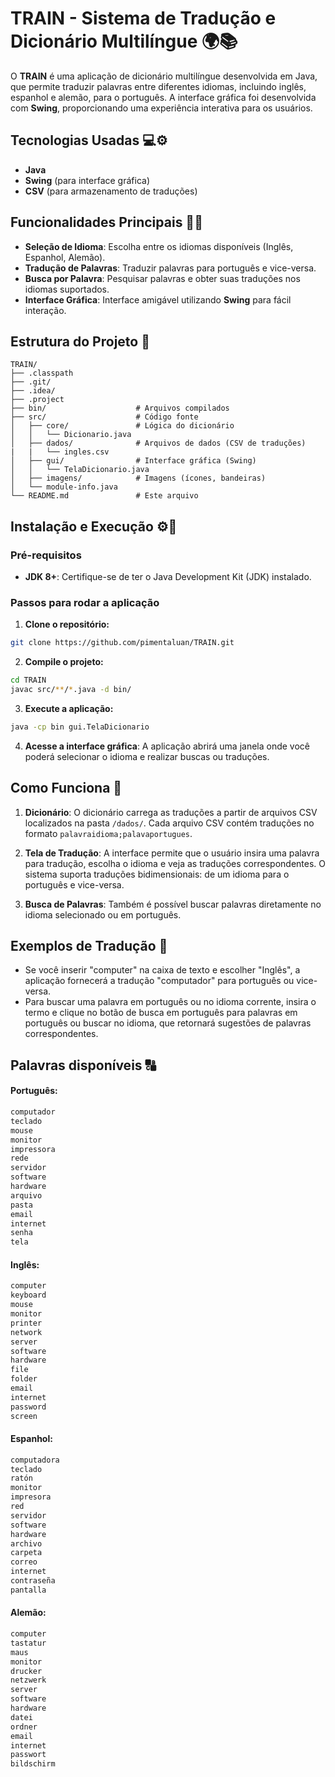 # TRAIN - Sistema de Tradução e Dicionário Multilíngue 🌍📚

O **TRAIN** é uma aplicação de dicionário multilíngue desenvolvida em Java, que permite traduzir palavras entre diferentes idiomas, incluindo inglês, espanhol e alemão, para o português. A interface gráfica foi desenvolvida com **Swing**, proporcionando uma experiência interativa para os usuários.

## Tecnologias Usadas 💻⚙️

- **Java**
- **Swing** (para interface gráfica)
- **CSV** (para armazenamento de traduções)

## Funcionalidades Principais 🚀✨

- **Seleção de Idioma**: Escolha entre os idiomas disponíveis (Inglês, Espanhol, Alemão).
- **Tradução de Palavras**: Traduzir palavras para português e vice-versa.
- **Busca por Palavra**: Pesquisar palavras e obter suas traduções nos idiomas suportados.
- **Interface Gráfica**: Interface amigável utilizando **Swing** para fácil interação.

## Estrutura do Projeto 📂

```
TRAIN/
├── .classpath
├── .git/
├── .idea/
├── .project
├── bin/                    # Arquivos compilados
├── src/                    # Código fonte
│   ├── core/               # Lógica do dicionário
│   │   └── Dicionario.java
│   ├── dados/              # Arquivos de dados (CSV de traduções)
|   |   └── ingles.csv   
│   ├── gui/                # Interface gráfica (Swing)
│   │   └── TelaDicionario.java
│   ├── imagens/            # Imagens (ícones, bandeiras)
│   └── module-info.java
└── README.md               # Este arquivo
```

## Instalação e Execução ⚙️🔧

### Pré-requisitos

- **JDK 8+**: Certifique-se de ter o Java Development Kit (JDK) instalado.

### Passos para rodar a aplicação

1. **Clone o repositório:**

```bash
git clone https://github.com/pimentaluan/TRAIN.git
```

2. **Compile o projeto:**

```bash
cd TRAIN
javac src/**/*.java -d bin/
```

3. **Execute a aplicação:**

```bash
java -cp bin gui.TelaDicionario
```

4. **Acesse a interface gráfica**: A aplicação abrirá uma janela onde você poderá selecionar o idioma e realizar buscas ou traduções.

## Como Funciona 🧠

1. **Dicionário**: O dicionário carrega as traduções a partir de arquivos CSV localizados na pasta `/dados/`. Cada arquivo CSV contém traduções no formato `palavraidioma;palavaportugues`.
   
2. **Tela de Tradução**: A interface permite que o usuário insira uma palavra para tradução, escolha o idioma e veja as traduções correspondentes. O sistema suporta traduções bidimensionais: de um idioma para o português e vice-versa.

3. **Busca de Palavras**: Também é possível buscar palavras diretamente no idioma selecionado ou em português.

## Exemplos de Tradução 📖

- Se você inserir "computer" na caixa de texto e escolher "Inglês", a aplicação fornecerá a tradução "computador" para português ou vice-versa.
- Para buscar uma palavra em português ou no idioma corrente, insira o termo e clique no botão de busca em português para palavras em português ou buscar no idioma, que retornará sugestões de palavras correspondentes.

## Palavras disponíveis 🔠

#### **Português**:
```markdown
computador
teclado
mouse
monitor
impressora
rede
servidor
software
hardware
arquivo
pasta
email
internet
senha
tela
```

#### **Inglês**:
```markdown
computer
keyboard
mouse
monitor
printer
network
server
software
hardware
file
folder
email
internet
password
screen
```

#### **Espanhol**:
```markdown
computadora
teclado
ratón
monitor
impresora
red
servidor
software
hardware
archivo
carpeta
correo
internet
contraseña
pantalla
```

#### **Alemão**:
```markdown
computer
tastatur
maus
monitor
drucker
netzwerk
server
software
hardware
datei
ordner
email
internet
passwort
bildschirm
```
